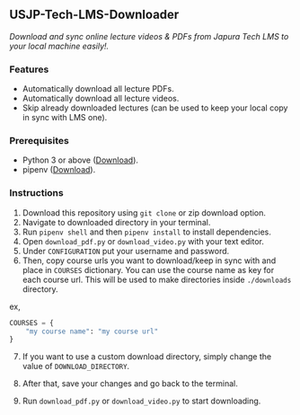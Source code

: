 ## USJP-Tech-LMS-Downloader
_Download and sync online lecture videos & PDFs from Japura Tech LMS to your local machine easily!._

### Features
- Automatically download all lecture PDFs.
- Automatically download all lecture videos.
- Skip already downloaded lectures (can be used to keep your local copy in sync with LMS one).

### Prerequisites
- Python 3 or above ([Download](https://www.python.org/)).
- pipenv ([Download](https://pipenv.pypa.io/en/latest/)).


### Instructions
1. Download this repository using ``git clone`` or zip download option.
2. Navigate to downloaded directory in your terminal.
3. Run ``pipenv shell`` and then ``pipenv install`` to install dependencies.
4. Open ``download_pdf.py`` or ``download_video.py`` with your text editor.
5. Under ``CONFIGURATION`` put your username and password.
6. Then, copy course urls you want to download/keep in sync with and place in ``COURSES`` dictionary. You can use the course name as key for each course url. This will be used to make directories inside ``./downloads`` directory.

ex,
```python
COURSES = {
    "my course name": "my course url"
}
```
7. If you want to use a custom download directory, simply change the value of ``DOWNLOAD_DIRECTORY``.

8. After that, save your changes and go back to the terminal.
9. Run ``download_pdf.py`` or ``download_video.py`` to start downloading.
